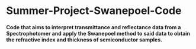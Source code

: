 # Summer-Project-Swanepoel-Code

#### Code that aims to interpret transmittance and reflectance data from a Spectrophotomer and apply the Swanepoel method to said data to obtain the refractive index and thickness of semiconductor samples.
